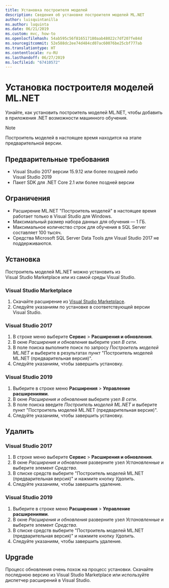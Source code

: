 ```yaml
---
title: Установка построителя моделей
description: Сведения об установке построителя моделей ML.NET
author: luisquintanilla
ms.author: luquinta
ms.date: 06/21/2019
ms.custom: mvc, how-to
ms.openlocfilehash: 54ab595c56f816517180aab48022c7df207fe84d
ms.sourcegitcommit: 52e588dc2ee74d484cd07ac60076be25cbf777ab
ms.translationtype: HT
ms.contentlocale: ru-RU
ms.lasthandoff: 06/27/2019
ms.locfileid: "67410572"
---
```

# <a name="how-to-install-mlnet-model-builder"></a>Установка построителя моделей ML.NET

Узнайте, как установить построитель моделей ML.NET, чтобы добавить в приложения .NET возможности машинного обучения.

> [!NOTE]
> Построитель моделей в настоящее время находится на этапе предварительной версии.

## <a name="pre-requisites"></a>Предварительные требования

- Visual Studio 2017 версии 15.9.12 или более поздней либо Visual Studio 2019
- Пакет SDK для .NET Core 2.1 или более поздней версии

## <a name="limitations"></a>Ограничения

- Расширение ML.NET "Построитель моделей" в настоящее время работает только в Visual Studio для Windows.
- Максимальный размер набора данных для обучения — 1 ГБ.
- Максимальное количество строк для обучения в SQL Server составляет 100 тысяч.
- Средства Microsoft SQL Server Data Tools для Visual Studio 2017 не поддерживаются.

## <a name="install"></a>Установка

Построитель моделей ML.NET можно установить из Visual Studio Marketplace или из самой среды Visual Studio. 

### <a name="visual-studio-marketplace"></a>Visual Studio Marketplace

1. Скачайте расширение из [Visual Studio Marketplace](https://marketplace.visualstudio.com/items?itemName=MLNET.07).
1. Следуйте указаниям по установке в соответствующей версии Visual Studio.

### <a name="visual-studio-2017"></a>Visual Studio 2017

1. В строке меню выберите **Сервис** > **Расширения и обновления**.
1. В окне *Расширения и обновления* выберите узел *В сети*.
1. В поле поиска выполните поиск по запросу *Построитель моделей ML.NET* и выберите в результатах пункт "Построитель моделей ML.NET (предварительная версия)".
1. Следуйте указаниям, чтобы завершить установку.

### <a name="visual-studio-2019"></a>Visual Studio 2019

1. Выберите в строке меню **Расширения** > **Управление расширениями**.
1. В окне *Расширения и обновления* выберите узел *В сети*.
1. В поле поиска введите *Построитель моделей ML.NET* и выберите пункт "Построитель моделей ML.NET (предварительная версия)".
1. Следуйте указаниям, чтобы завершить установку.

## <a name="uninstall"></a>Удалить

### <a name="visual-studio-2017"></a>Visual Studio 2017

1. В строке меню выберите **Сервис** > **Расширения и обновления**.
1. В окне *Расширения и обновления* разверните узел *Установленные* и выберите элемент *Средства*.
1. В списке средств выберите "Построитель моделей ML.NET (предварительная версия)" и нажмите кнопку *Удалить*.
1. Следуйте указаниям, чтобы завершить удаление.

### <a name="visual-studio-2019"></a>Visual Studio 2019

1. Выберите в строке меню **Расширения** > **Управление расширениями**.
1. В окне *Расширения и обновления* разверните узел *Установленные* и выберите элемент *Средства*.
1. В списке средств выберите "Построитель моделей ML.NET (предварительная версия)" и нажмите кнопку *Удалить*.
1. Следуйте указаниям, чтобы завершить удаление.

## <a name="upgrade"></a>Upgrade

Процесс обновления очень похож на процесс установки. Скачайте последнюю версию из Visual Studio Marketplace или используйте диспетчер расширений в Visual Studio.

